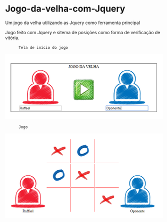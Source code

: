 # Jogo-da-velha-com-Jquery
Um jogo da velha utilizando as Jquery como ferramenta principal

Jogo feito com Jquery e sitema de posições como forma de verificação de vitória.


          Tela de início do jogo


![](Jogo%20da%20velha/imagensProjeto/imagem01.PNG)


          Jogo 


![](Jogo%20da%20velha/imagensProjeto/imagem02.PNG)
